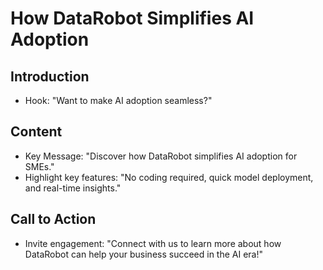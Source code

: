 # How DataRobot Simplifies AI Adoption

## Introduction
- Hook: "Want to make AI adoption seamless?"

## Content
- Key Message: "Discover how DataRobot simplifies AI adoption for SMEs."
- Highlight key features: "No coding required, quick model deployment, and real-time insights."

## Call to Action
- Invite engagement: "Connect with us to learn more about how DataRobot can help your business succeed in the AI era!"
